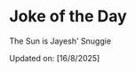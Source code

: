 # Joke of the Day

<!-- #joke -->
The Sun is Jayesh' Snuggie

Updated on: [16/8/2025]
<!-- #jokeEnd -->